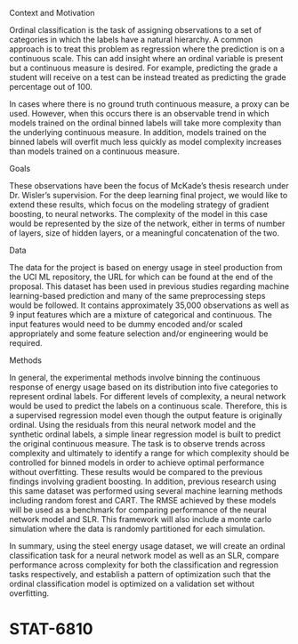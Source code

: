 Context and Motivation    

Ordinal classification is the task of assigning observations to a set of categories in which the labels have a natural hierarchy. A common approach is to treat this problem as regression where the prediction is on a continuous scale. This can add insight where an ordinal variable is present but a continuous measure is desired. For example, predicting the grade a student will receive on a test can be instead treated as predicting the grade percentage out of 100.

In cases where there is no ground truth continuous measure, a proxy can be used. However, when this occurs there is an observable trend in which models trained on the ordinal binned labels will take more complexity than the underlying continuous measure. In addition, models trained on the binned labels will overfit much less quickly as model complexity increases than models trained on a continuous measure.

Goals

These observations have been the focus of McKade’s thesis research under Dr. Wisler’s supervision. For the deep learning final project, we would like to extend these results, which focus on the modeling strategy of gradient boosting, to neural networks. The complexity of the model in this case would be represented by the size of the network, either in terms of number of layers, size of hidden layers, or a meaningful concatenation of the two.

Data

The data for the project is based on energy usage in steel production from the UCI ML repository, the URL for which can be found at the end of the proposal. This dataset has been used in previous studies regarding machine learning-based prediction and many of the same preprocessing steps would be followed. It contains approximately 35,000 observations as well as 9 input features which are a mixture of categorical and continuous. The input features would need to be dummy encoded and/or scaled appropriately and some feature selection and/or engineering would be required.

Methods

In general, the experimental methods involve binning the continuous response of energy usage based on its distribution into five categories to represent ordinal labels. For different levels of complexity, a neural network would be used to predict the labels on a continuous scale. Therefore, this is a supervised regression model even though the output feature is originally ordinal. Using the residuals from this neural network model and the synthetic ordinal labels, a simple linear regression model is built to predict the original continuous measure. The task is to observe trends across complexity and ultimately to identify a range for which complexity should be controlled for binned models in order to achieve optimal performance without overfitting. 
These results would be compared to the previous findings involving gradient boosting. In addition, previous research using this same dataset was performed using several machine learning methods including random forest and CART. The RMSE achieved by these models will be used as a benchmark for comparing performance of the neural network model and SLR. This framework will also include a monte carlo simulation where the data is randomly partitioned for each simulation.

In summary, using the steel energy usage dataset, we will create an ordinal classification task for a neural network model as well as an SLR, compare performance across complexity for both the classification and regression tasks respectively, and establish a pattern of optimization such that the ordinal classification model is optimized on a validation set without overfitting.
# STAT-6810
